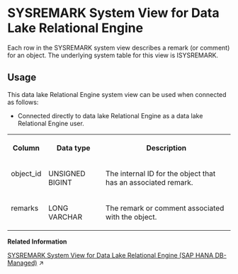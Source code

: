 <!-- loio3be9c0156c5f1014b7d8d601763e6946 -->

# SYSREMARK System View for Data Lake Relational Engine

Each row in the SYSREMARK system view describes a remark \(or comment\) for an object. The underlying system table for this view is ISYSREMARK.



<a name="loio3be9c0156c5f1014b7d8d601763e6946__section_vwg_vhq_b4b"/>

## Usage

This data lake Relational Engine system view can be used when connected as follows:

-   Connected directly to data lake Relational Engine as a data lake Relational Engine user.




<table>
<tr>
<th valign="top">

Column

</th>
<th valign="top">

Data type

</th>
<th valign="top">

Description

</th>
</tr>
<tr>
<td valign="top">

object\_id

</td>
<td valign="top">

UNSIGNED BIGINT

</td>
<td valign="top">

The internal ID for the object that has an associated remark.

</td>
</tr>
<tr>
<td valign="top">

remarks

</td>
<td valign="top">

LONG VARCHAR

</td>
<td valign="top">

The remark or comment associated with the object.

</td>
</tr>
</table>

**Related Information**  


[SYSREMARK System View for Data Lake Relational Engine (SAP HANA DB-Managed)](https://help.sap.com/viewer/a898e08b84f21015969fa437e89860c8/2024_3_QRC/en-US/7b03435105ce4359a93864a0d3feec43.html "Each row in the SYSREMARK system view describes a remark (or comment) for an object. The underlying system table for this view is ISYSREMARK.") :arrow_upper_right:

